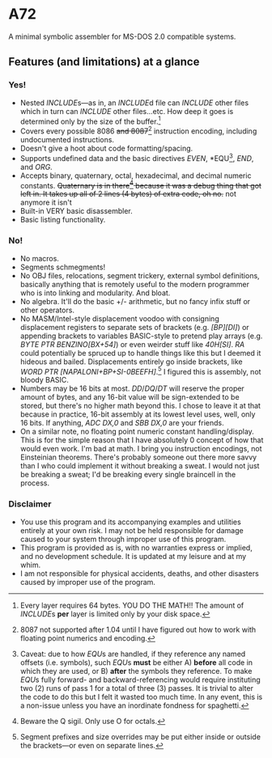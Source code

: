 # A72
A minimal symbolic assembler for MS-DOS 2.0 compatible systems.

## Features (and limitations) at a glance

### Yes!

- Nested *INCLUDE*s&mdash;as in, an *INCLUDE*d file can *INCLUDE* other files which in turn can *INCLUDE* other files...etc.  How deep it goes is determined only by the size of the buffer.[^1]
- Covers every possible 8086 ~~and 8087~~[^3] instruction encoding, including undocumented instructions.
- Doesn't give a hoot about code formatting/spacing.
- Supports undefined data and the basic directives *EVEN*, *EQU[^2], *END*, and *ORG*.
- Accepts binary, quaternary, octal, hexadecimal, and decimal numeric constants.  ~~Quaternary is in there[^4] because it was a debug thing that got left in.  It takes up all of 2 lines (4 bytes) of extra code, oh no.~~ not anymore it isn't
- Built-in VERY basic disassembler.
- Basic listing functionality.

[^1]: Every layer requires 64 bytes.  YOU DO THE MATH!!  The amount of *INCLUDE*s **per** layer is limited only by your disk space.

[^2]: Caveat: due to how *EQU*s are handled, if they reference any named offsets (i.e. symbols), such *EQU*s **must** be either A) **before** all code in which they are used, or B) **after** the symbols they reference.  To make *EQU*s fully forward- and backward-referencing would require instituting two (2) runs of pass 1 for a total of three (3) passes.  It is trivial to alter the code to do this but I felt it wasted too much time.  In any event, this is a non-issue unless you have an inordinate fondness for spaghetti.
[^3]: 8087 not supported after 1.04 until I have figured out how to work with floating point numerics and encoding.
[^4]: Beware the Q sigil.  Only use O for octals.

### No!

- No macros.
- Segments schmegments!
- No OBJ files, relocations, segment trickery, external symbol definitions, basically anything that is remotely useful to the modern programmer who is into linking and modularity.  And bloat.
- No algebra.  It'll do the basic +/- arithmetic, but no fancy infix stuff or other operators.
- No MASM/Intel-style displacement voodoo with consigning displacement registers to separate sets of brackets (e.g. *[BP][DI]*) or appending brackets to variables BASIC-style to pretend play arrays (e.g. *BYTE PTR BENZINO[BX+54]*) or even weirder stuff like *40H[SI]*.  *RA* could potentially be spruced up to handle things like this but I deemed it hideous and bailed.  Displacements entirely go inside brackets, like *WORD PTR [NAPALONI+BP+SI-0BEEFH]*.[^5]  I figured this is assembly, not bloody BASIC.
- Numbers may be 16 bits at most.  *DD*/*DQ*/*DT* will reserve the proper amount of bytes, and any 16-bit value will be sign-extended to be stored, but there's no higher math beyond this.  I chose to leave it at that because in practice, 16-bit assembly at its lowest level uses, well, only 16 bits.  If anything, *ADC DX,0* and *SBB DX,0* are your friends.
- On a similar note, no floating point numeric constant handling/display.  This is for the simple reason that I have absolutely 0 concept of how that would even work.  I'm bad at math.  I bring you instruction encodings, not Einsteinian theorems.  There's probably someone out there more savvy than I who could implement it without breaking a sweat.  I would not just be breaking a sweat; I'd be breaking every single braincell in the process.

[^5]: Segment prefixes and size overrides may be put either inside or outside the brackets&mdash;or even on separate lines.

### Disclaimer

- You use this program and its accompanying examples and utilities entirely at your own risk.  I may not be held responsible for damage caused to your system through improper use of this program.
- This program is provided as is, with no warranties express or implied, and no development schedule.  It is updated at my leisure and at my whim.
- I am not responsible for physical accidents, deaths, and other disasters caused by improper use of the program.
